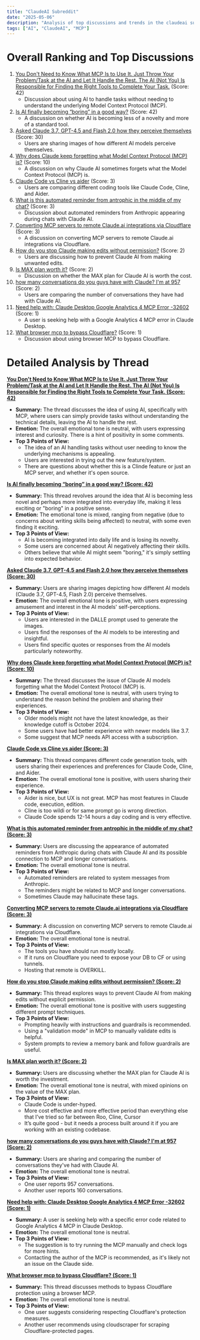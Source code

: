 ```yaml
---
title: "ClaudeAI Subreddit"
date: "2025-05-06"
description: "Analysis of top discussions and trends in the claudeai subreddit"
tags: ["AI", "ClaudeAI", "MCP"]
---
```


# Overall Ranking and Top Discussions
1.  [You Don't Need to Know What MCP Is to Use It. Just Throw Your Problem/Task at the AI and Let It Handle the Rest. The AI (Not You) Is Responsible for Finding the Right Tools to Complete Your Task.](https://v.redd.it/eh7btuc4w3ze1) (Score: 42)
    *   Discussion about using AI to handle tasks without needing to understand the underlying Model Context Protocol (MCP).
2.  [Is AI finally becoming “boring” in a good way?](https://www.reddit.com/r/ClaudeAI/comments/1kg1jgl/is_ai_finally_becoming_boring_in_a_good_way/) (Score: 42)
    *   A discussion on whether AI is becoming less of a novelty and more of a standard tool.
3.  [Asked Claude 3.7, GPT-4.5 and Flash 2.0 how they perceive themselves](https://i.redd.it/f3glh5izf4ze1.jpeg) (Score: 30)
    *   Users are sharing images of how different AI models perceive themselves.
4.  [Why does Claude keep forgetting what Model Context Protocol (MCP) is?](https://www.reddit.com/r/ClaudeAI/comments/1kg6yx0/why_does_claude_keep_forgetting_what_model/) (Score: 10)
    *   A discussion on why Claude AI sometimes forgets what the Model Context Protocol (MCP) is.
5.  [Claude Code vs Cline vs aider](https://www.reddit.com/r/ClaudeAI/comments/1kfzpt5/claude_code_vs_cline_vs_aider/) (Score: 3)
    *   Users are comparing different coding tools like Claude Code, Cline, and Aider.
6.  [What is this automated reminder from antrophic in the middle of my chat?](https://www.reddit.com/r/ClaudeAI/comments/1kg7f3x/what_is_this_automated_reminder_from_antrophic_in/) (Score: 3)
    *   Discussion about automated reminders from Anthropic appearing during chats with Claude AI.
7.  [Converting MCP servers to remote Claude.ai integrations via Cloudflare](https://www.reddit.com/r/ClaudeAI/comments/1kg7wmt/converting_mcp_servers_to_remote_claudeai/) (Score: 3)
    *   A discussion on converting MCP servers to remote Claude.ai integrations via Cloudflare.
8.  [How do you stop Claude making edits without permission?](https://www.reddit.com/r/ClaudeAI/comments/1kg24hz/how_do_you_stop_claude_making_edits_without/) (Score: 2)
    *   Users are discussing how to prevent Claude AI from making unwanted edits.
9.  [Is MAX plan worth it?](https://www.reddit.com/r/ClaudeAI/comments/1kg80uo/is_max_plan_worth_it/) (Score: 2)
    *   Discussion on whether the MAX plan for Claude AI is worth the cost.
10. [how many conversations do you guys have with Claude? I'm at 957](https://www.reddit.com/r/ClaudeAI/comments/1kg8z9r/how_many_conversations_do_you_guys_have_with/) (Score: 2)
    *   Users are comparing the number of conversations they have had with Claude AI.
11. [Need help with: Claude Desktop Google Analytics 4 MCP Error -32602](https://www.reddit.com/r/ClaudeAI/comments/1kg423z/need_help_with_claude_desktop_google_analytics_4/) (Score: 1)
    *   A user is seeking help with a Google Analytics 4 MCP error in Claude Desktop.
12. [What browser mcp to bypass Cloudflare?](https://www.reddit.com/r/ClaudeAI/comments/1kg6byx/what_browser_mcp_to_bypass_cloudflare/) (Score: 1)
    *   Discussion about using browser MCP to bypass Cloudflare.

# Detailed Analysis by Thread
**[You Don't Need to Know What MCP Is to Use It. Just Throw Your Problem/Task at the AI and Let It Handle the Rest. The AI (Not You) Is Responsible for Finding the Right Tools to Complete Your Task. (Score: 42)](https://v.redd.it/eh7btuc4w3ze1)**
*   **Summary:** The thread discusses the idea of using AI, specifically with MCP, where users can simply provide tasks without understanding the technical details, leaving the AI to handle the rest.
*   **Emotion:** The overall emotional tone is neutral, with users expressing interest and curiosity. There is a hint of positivity in some comments.
*   **Top 3 Points of View:**
    *   The idea of an AI handling tasks without user needing to know the underlying mechanisms is appealing.
    *   Users are interested in trying out the new feature/system.
    *   There are questions about whether this is a Clinde feature or just an MCP server, and whether it's open source.

**[Is AI finally becoming “boring” in a good way? (Score: 42)](https://www.reddit.com/r/ClaudeAI/comments/1kg1jgl/is_ai_finally_becoming_boring_in_a_good_way/)**
*   **Summary:** This thread revolves around the idea that AI is becoming less novel and perhaps more integrated into everyday life, making it less exciting or "boring" in a positive sense.
*   **Emotion:** The emotional tone is mixed, ranging from negative (due to concerns about writing skills being affected) to neutral, with some even finding it exciting.
*   **Top 3 Points of View:**
    *   AI is becoming integrated into daily life and is losing its novelty.
    *   Some users are concerned about AI negatively affecting their skills.
    *   Others believe that while AI might seem "boring," it's simply settling into expected behavior.

**[Asked Claude 3.7, GPT-4.5 and Flash 2.0 how they perceive themselves (Score: 30)](https://i.redd.it/f3glh5izf4ze1.jpeg)**
*   **Summary:** Users are sharing images depicting how different AI models (Claude 3.7, GPT-4.5, Flash 2.0) perceive themselves.
*   **Emotion:** The overall emotional tone is positive, with users expressing amusement and interest in the AI models' self-perceptions.
*   **Top 3 Points of View:**
    *   Users are interested in the DALLE prompt used to generate the images.
    *   Users find the responses of the AI models to be interesting and insightful.
    *   Users find specific quotes or responses from the AI models particularly noteworthy.

**[Why does Claude keep forgetting what Model Context Protocol (MCP) is? (Score: 10)](https://www.reddit.com/r/ClaudeAI/comments/1kg6yx0/why_does_claude_keep_forgetting_what_model/)**
*   **Summary:** The thread discusses the issue of Claude AI models forgetting what the Model Context Protocol (MCP) is.
*   **Emotion:** The overall emotional tone is neutral, with users trying to understand the reason behind the problem and sharing their experiences.
*   **Top 3 Points of View:**
    *   Older models might not have the latest knowledge, as their knowledge cutoff is October 2024.
    *   Some users have had better experience with newer models like 3.7.
    *   Some suggest that MCP needs API access with a subscription.

**[Claude Code vs Cline vs aider (Score: 3)](https://www.reddit.com/r/ClaudeAI/comments/1kfzpt5/claude_code_vs_cline_vs_aider/)**
*   **Summary:** This thread compares different code generation tools, with users sharing their experiences and preferences for Claude Code, Cline, and Aider.
*   **Emotion:** The overall emotional tone is positive, with users sharing their experience.
*   **Top 3 Points of View:**
    *   Aider is nice, but UX is not great. MCP has most features in Claude code, execution, edition.
    *   Cline is too wildi or for same prompt go is wrong direction.
    *   Claude Code spends 12-14 hours a day coding and is very effective.

**[What is this automated reminder from antrophic in the middle of my chat? (Score: 3)](https://www.reddit.com/r/ClaudeAI/comments/1kg7f3x/what_is_this_automated_reminder_from_antrophic_in/)**
*   **Summary:** Users are discussing the appearance of automated reminders from Anthropic during chats with Claude AI and its possible connection to MCP and longer conversations.
*   **Emotion:** The overall emotional tone is neutral.
*   **Top 3 Points of View:**
    *   Automated reminders are related to system messages from Anthropic.
    *   The reminders might be related to MCP and longer conversations.
    *   Sometimes Claude may hallucinate these tags.

**[Converting MCP servers to remote Claude.ai integrations via Cloudflare (Score: 3)](https://www.reddit.com/r/ClaudeAI/comments/1kg7wmt/converting_mcp_servers_to_remote_claudeai/)**
*   **Summary:** A discussion on converting MCP servers to remote Claude.ai integrations via Cloudflare.
*   **Emotion:** The overall emotional tone is neutral.
*   **Top 3 Points of View:**
    *   The tools you have should run mostly locally.
    *   If it runs on Cloudflare you need to expose your DB to CF or using tunnels.
    *   Hosting that remote is OVERKILL.

**[How do you stop Claude making edits without permission? (Score: 2)](https://www.reddit.com/r/ClaudeAI/comments/1kg24hz/how_do_you_stop_claude_making_edits_without/)**
*   **Summary:** This thread explores ways to prevent Claude AI from making edits without explicit permission.
*   **Emotion:** The overall emotional tone is positive with users suggesting different prompt techniques.
*   **Top 3 Points of View:**
    *   Prompting heavily with instructions and guardrails is recommended.
    *   Using a "validation mode" in MCP to manually validate edits is helpful.
    *   System prompts to review a memory bank and follow guardrails are useful.

**[Is MAX plan worth it? (Score: 2)](https://www.reddit.com/r/ClaudeAI/comments/1kg80uo/is_max_plan_worth_it/)**
*   **Summary:** Users are discussing whether the MAX plan for Claude AI is worth the investment.
*   **Emotion:** The overall emotional tone is neutral, with mixed opinions on the value of the MAX plan.
*   **Top 3 Points of View:**
    *   Claude Code is under-hyped.
    *   More cost effective and more effective period than everything else that I’ve tried so far between Roo, Cline, Cursor
    *   It’s quite good - but it needs a process built around it if you are working with an existing codebase.

**[how many conversations do you guys have with Claude? I'm at 957 (Score: 2)](https://www.reddit.com/r/ClaudeAI/comments/1kg8z9r/how_many_conversations_do_you_guys_have_with/)**
*   **Summary:** Users are sharing and comparing the number of conversations they've had with Claude AI.
*   **Emotion:** The overall emotional tone is neutral.
*   **Top 3 Points of View:**
    *   One user reports 957 conversations.
    *   Another user reports 160 conversations.

**[Need help with: Claude Desktop Google Analytics 4 MCP Error -32602 (Score: 1)](https://www.reddit.com/r/ClaudeAI/comments/1kg423z/need_help_with_claude_desktop_google_analytics_4/)**
*   **Summary:** A user is seeking help with a specific error code related to Google Analytics 4 MCP in Claude Desktop.
*   **Emotion:** The overall emotional tone is neutral.
*   **Top 3 Points of View:**
    *   The suggestion is to try running the MCP manually and check logs for more hints.
    *   Contacting the author of the MCP is recommended, as it's likely not an issue on the Claude side.

**[What browser mcp to bypass Cloudflare? (Score: 1)](https://www.reddit.com/r/ClaudeAI/comments/1kg6byx/what_browser_mcp_to_bypass_cloudflare/)**
*   **Summary:** This thread discusses methods to bypass Cloudflare protection using a browser MCP.
*   **Emotion:** The overall emotional tone is neutral.
*   **Top 3 Points of View:**
    *   One user suggests considering respecting Cloudflare's protection measures.
    *   Another user recommends using cloudscraper for scraping Cloudflare-protected pages.
